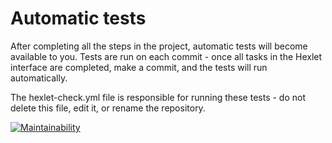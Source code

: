 # Automatic tests

After completing all the steps in the project, automatic tests will become available to you. Tests are run on each commit - once all tasks in the Hexlet interface are completed, make a commit, and the tests will run automatically.

The hexlet-check.yml file is responsible for running these tests - do not delete this file, edit it, or rename the repository.


[![Maintainability](https://api.codeclimate.com/v1/badges/1c747c239db83092a764/maintainability)](https://codeclimate.com/github/forswear/frontend-project-46/maintainability)